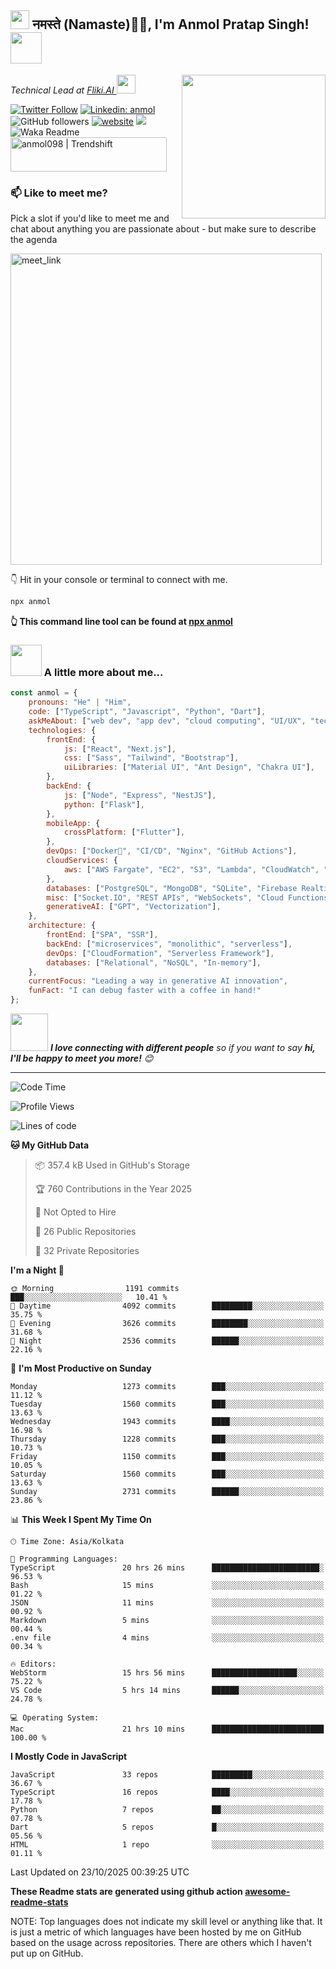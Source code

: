 <h2><img src="https://emojis.slackmojis.com/emojis/images/1531849430/4246/blob-sunglasses.gif?1531849430" width="30"/> नमस्ते (Namaste)🙏🏻, I'm Anmol Pratap Singh! <img src="https://media.giphy.com/media/12oufCB0MyZ1Go/giphy.gif" width="50"></h2>
<img align='right' src="https://media.giphy.com/media/M9gbBd9nbDrOTu1Mqx/giphy.gif" width="230">
<p><em>Technical Lead at <a href="https://fliki.ai/">Fliki.AI
</a><img src="https://media.giphy.com/media/WUlplcMpOCEmTGBtBW/giphy.gif" width="30"> 
</em></p>

[![Twitter Follow](https://img.shields.io/twitter/follow/misteranmol?label=Follow)](https://twitter.com/intent/follow?screen_name=misteranmol)
[![Linkedin: anmol](https://img.shields.io/badge/-anmol-blue?style=flat-square&logo=Linkedin&logoColor=white&link=https://www.linkedin.com/in/anmol-p-singh/)](https://www.linkedin.com/in/anmol098/)
![GitHub followers](https://img.shields.io/github/followers/anmol098?label=Follow&style=social)
[![website](https://img.shields.io/badge/Website-46a2f1.svg?&style=flat-square&logo=Google-Chrome&logoColor=white&link=https://anmolsingh.me/)](https://anmolsingh.me/)
![](https://visitor-badge.glitch.me/badge?page_id=anmol098.anmol098)
![Waka Readme](https://github.com/anmol098/anmol098/workflows/Waka%20Readme/badge.svg)
<a href="https://trendshift.io/developers/2235" target="_blank"><img src="https://trendshift.io/api/badge/developers/2235" alt="anmol098 | Trendshift" style="width: 250px; height: 55px;" width="250" height="55"/></a>

### 📫 Like to meet me?

Pick a slot if you'd like to meet me and chat about anything you are passionate about - but make sure to describe the agenda

<a href="https://calendly.com/anmol098/30min" target="_blank"><img width="498" alt="meet_link" src="https://user-images.githubusercontent.com/15426564/144297439-f530f383-e73e-41e0-9914-a9b7d3f432e5.png"></a>

👇 Hit in your console or terminal to connect with me.

```bash
npx anmol
```
**👆 This command line tool can be found at [npx anmol](https://github.com/anmol098/npx_card)**

### <img src="https://media.giphy.com/media/VgCDAzcKvsR6OM0uWg/giphy.gif" width="50"> A little more about me...  

```javascript
const anmol = {
    pronouns: "He" | "Him",
    code: ["TypeScript", "Javascript", "Python", "Dart"],
    askMeAbout: ["web dev", "app dev", "cloud computing", "UI/UX", "tech trends"],
    technologies: {
        frontEnd: {
            js: ["React", "Next.js"],
            css: ["Sass", "Tailwind", "Bootstrap"],
            uiLibraries: ["Material UI", "Ant Design", "Chakra UI"],
        },
        backEnd: {
            js: ["Node", "Express", "NestJS"],
            python: ["Flask"],
        },
        mobileApp: {
            crossPlatform: ["Flutter"],
        },
        devOps: ["Docker🐳", "CI/CD", "Nginx", "GitHub Actions"],
        cloudServices: {
            aws: ["AWS Fargate", "EC2", "S3", "Lambda", "CloudWatch", "RDS"],
        },
        databases: ["PostgreSQL", "MongoDB", "SQLite", "Firebase Realtime DB", "redis"],
        misc: ["Socket.IO", "REST APIs", "WebSockets", "Cloud Functions"],
        generativeAI: ["GPT", "Vectorization"],
    },
    architecture: {
        frontEnd: ["SPA", "SSR"],
        backEnd: ["microservices", "monolithic", "serverless"],
        devOps: ["CloudFormation", "Serverless Framework"],
        databases: ["Relational", "NoSQL", "In-memory"],
    },
    currentFocus: "Leading a way in generative AI innovation",
    funFact: "I can debug faster with a coffee in hand!"
};
```

<img src="https://media.giphy.com/media/LnQjpWaON8nhr21vNW/giphy.gif" width="60"> <em><b>I love connecting with different people</b> so if you want to say <b>hi, I'll be happy to meet you more!</b> 😊</em>

---
<!--START_SECTION:waka-->
![Code Time](http://img.shields.io/badge/Code%20Time-4%2C971%20hrs%2028%20mins-blue)

![Profile Views](http://img.shields.io/badge/Profile%20Views-671-blue)

![Lines of code](https://img.shields.io/badge/From%20Hello%20World%20I%27ve%20Written-8.5%20million%20lines%20of%20code-blue)

**🐱 My GitHub Data** 

> 📦 357.4 kB Used in GitHub's Storage 
 > 
> 🏆 760 Contributions in the Year 2025
 > 
> 🚫 Not Opted to Hire
 > 
> 📜 26 Public Repositories 
 > 
> 🔑 32 Private Repositories 
 > 
**I'm a Night 🦉** 

```text
🌞 Morning                1191 commits        ███░░░░░░░░░░░░░░░░░░░░░░   10.41 % 
🌆 Daytime                4092 commits        █████████░░░░░░░░░░░░░░░░   35.75 % 
🌃 Evening                3626 commits        ████████░░░░░░░░░░░░░░░░░   31.68 % 
🌙 Night                  2536 commits        ██████░░░░░░░░░░░░░░░░░░░   22.16 % 
```
📅 **I'm Most Productive on Sunday** 

```text
Monday                   1273 commits        ███░░░░░░░░░░░░░░░░░░░░░░   11.12 % 
Tuesday                  1560 commits        ███░░░░░░░░░░░░░░░░░░░░░░   13.63 % 
Wednesday                1943 commits        ████░░░░░░░░░░░░░░░░░░░░░   16.98 % 
Thursday                 1228 commits        ███░░░░░░░░░░░░░░░░░░░░░░   10.73 % 
Friday                   1150 commits        ███░░░░░░░░░░░░░░░░░░░░░░   10.05 % 
Saturday                 1560 commits        ███░░░░░░░░░░░░░░░░░░░░░░   13.63 % 
Sunday                   2731 commits        ██████░░░░░░░░░░░░░░░░░░░   23.86 % 
```


📊 **This Week I Spent My Time On** 

```text
🕑︎ Time Zone: Asia/Kolkata

💬 Programming Languages: 
TypeScript               20 hrs 26 mins      ████████████████████████░   96.53 % 
Bash                     15 mins             ░░░░░░░░░░░░░░░░░░░░░░░░░   01.22 % 
JSON                     11 mins             ░░░░░░░░░░░░░░░░░░░░░░░░░   00.92 % 
Markdown                 5 mins              ░░░░░░░░░░░░░░░░░░░░░░░░░   00.44 % 
.env file                4 mins              ░░░░░░░░░░░░░░░░░░░░░░░░░   00.34 % 

🔥 Editors: 
WebStorm                 15 hrs 56 mins      ███████████████████░░░░░░   75.22 % 
VS Code                  5 hrs 14 mins       ██████░░░░░░░░░░░░░░░░░░░   24.78 % 

💻 Operating System: 
Mac                      21 hrs 10 mins      █████████████████████████   100.00 % 
```

**I Mostly Code in JavaScript** 

```text
JavaScript               33 repos            █████████░░░░░░░░░░░░░░░░   36.67 % 
TypeScript               16 repos            ████░░░░░░░░░░░░░░░░░░░░░   17.78 % 
Python                   7 repos             ██░░░░░░░░░░░░░░░░░░░░░░░   07.78 % 
Dart                     5 repos             █░░░░░░░░░░░░░░░░░░░░░░░░   05.56 % 
HTML                     1 repo              ░░░░░░░░░░░░░░░░░░░░░░░░░   01.11 % 
```




 Last Updated on 23/10/2025 00:39:25 UTC
<!--END_SECTION:waka-->

**These Readme stats are generated using github action [awesome-readme-stats](https://github.com/anmol098/waka-readme-stats)**

NOTE: Top languages does not indicate my skill level or anything like that. It is just a metric of which languages have been hosted by me on GitHub based on the usage across repositories. There are others which I haven't put up on GitHub.
